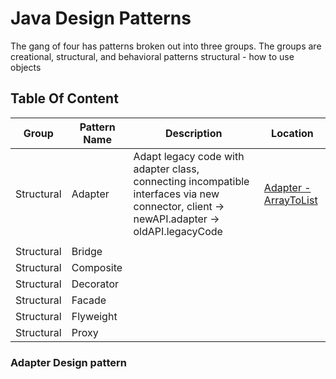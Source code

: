 # Java Design Patterns
The gang of four has patterns broken out into three groups. The groups are creational, structural, and behavioral patterns
structural - how to use objects 
## Table Of Content

| Group      | Pattern Name | Description                                                                                                                               | Location                                                | 
|------------|--------------|-------------------------------------------------------------------------------------------------------------------------------------------|---------------------------------------------------------|
| Structural | Adapter      | Adapt legacy code with adapter class, connecting incompatible interfaces via new connector, client -> newAPI.adapter -> oldAPI.legacyCode | [Adapter - ArrayToList](structural/adapter/arrayToList) |
|            |              |                                                                                                                                           |                                                         |
| Structural | Bridge       |                                                                                                                                           |                                                         |
| Structural | Composite    |                                                                                                                                           |                                                         |
| Structural | Decorator    |                                                                                                                                           |                                                         |
| Structural | Facade       |                                                                                                                                           |                                                         |
| Structural | Flyweight    |                                                                                                                                           |                                                         |
| Structural | Proxy        |                                                                                                                                           |                                                         |


### Adapter Design pattern
